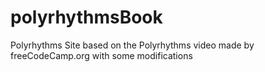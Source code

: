 # polyrhythmsBook

Polyrhythms Site based on the Polyrhythms video made by freeCodeCamp.org with some modifications
